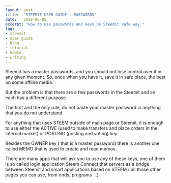 ```yaml
---
layout: post
title:  "STEEMIT USER GUIDE : PASSWORDS"
date:   2018-06-05
excerpt: "How to use passwords and keys on Steemit safe way."
tag:
- steemit 
- user guide
- blog
- tutorial
- howto
- writing
---
```


Steemit has a master passwords, and you should not lose control over it in any given moment.
So, once when you have it, save it in  safe place, the best on some offline media.


But the problem is that there are a few passwords in the Steemit and an each has a different purpose. 


The first and the only rule, do not paste your master password in anything that you do not understand. 


For anything that uses STEEM outside of  main page or Steemit, it is enough to use either the ACTIVE (used to make transfers and place orders in the internal market) or POSTING (posting and voting) key. 


Besides the OWNER key ( that is a master password) there is another one called MEMO that is used to create and read memos. 


There are many apps that will ask you to use any of these keys, one of them is so called login application Steem Connect that servers as a bridge between Steemit and smart applications based on STEEM ( all those other pages you can use, front ends, programs ...)

